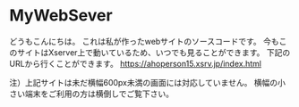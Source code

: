 # MyWebSever
どうもこんにちは。
これは私が作ったwebサイトのソースコードです。
今もこのサイトはXserver上で動いているため、いつでも見ることができます。
下記のURLから行くことができます。
https://ahoperson15.xsrv.jp/index.html

注）上記サイトは未だ横幅600px未満の画面には対応していません。
横幅の小さい端末をご利用の方は横倒しでご覧下さい。
